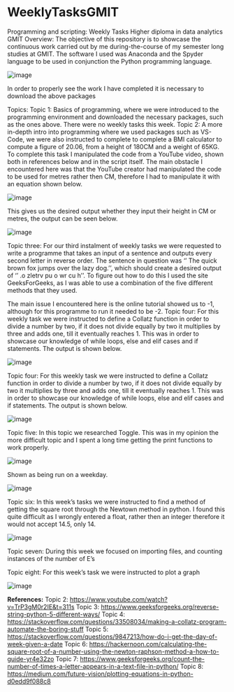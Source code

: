 # WeeklyTasksGMIT
Programming and scripting: Weekly Tasks	
Higher diploma in data analytics GMIT
Overview:
The objective of this repository is to showcase the continuous work carried out by me during-the-course of my semester long studies at GMIT. The software I used was Anaconda and the Spyder language to be used in conjunction the Python programming language. 

![image](https://user-images.githubusercontent.com/78098791/117674287-d5d59380-b1ab-11eb-9499-567bdb4e45e9.png)

  
In order to properly see the work I have completed it is necessary to download the above packages 

Topics: 
Topic 1: Basics of programming, where we were introduced to the programming environment and downloaded the necessary packages, such as the ones above. There were no weekly tasks this week.
Topic 2: A more in-depth intro into programming where we used packages such as VS-Code, we were also instructed to complete to complete a BMI calculator to compute a figure of 20.06, from a height of 180CM and a weight of 65KG. To complete this task I manipulated the code from a YouTube video, shown both in references below and in the script itself. The main obstacle I encountered here was that the YouTube creator had manipulated the code to be used for metres rather then CM, therefore I had to manipulate it with an equation shown below.

![image](https://user-images.githubusercontent.com/78098791/117674205-c35b5a00-b1ab-11eb-8ba2-bab71d1247b9.png)

 
This gives us the desired output whether they input their height in CM or metres, the output can be seen below. 

![image](https://user-images.githubusercontent.com/78098791/117674237-c9e9d180-b1ab-11eb-8b80-1402ee7ade74.png)


 
Topic three: 
For our third instalment of weekly tasks we were requested to write a programme that takes an input of a sentence and outputs every second letter in reverse order. The sentence in question was ‘’ The quick brown fox jumps over the lazy dog.’’, which should create a desired output of ‘’ .o zletrv pu o wr cu h’’. To figure out how to do this I used the site GeeksForGeeks, as I was able to use a combination of the five different methods that they used.
 
The main issue I encountered here is the online tutorial showed us to -1, although for this programme to run it needed to be -2. 
Topic four: For this weekly task we were instructed to define a Collatz function in order to divide a number by two, if it does not divide equally by two it multiplies by three and adds one, till it eventually reaches 1. This was in order to showcase our knowledge of while loops, else and elif cases and if statements. The output is shown below.

![image](https://user-images.githubusercontent.com/78098791/117674087-a9217c00-b1ab-11eb-9a6b-3bad251989f8.png)


Topic four: 
For this weekly task we were instructed to define a Collatz function in order to divide a number by two, if it does not divide equally by two it multiplies by three and adds one, till it eventually reaches 1. This was in order to showcase our knowledge of while loops, else and elif cases and if statements. The output is shown below.
 
 ![image](https://user-images.githubusercontent.com/78098791/117674040-a0c94100-b1ab-11eb-98ef-3d354e2a2746.png)

 
Topic five: 
In this topic we researched Toggle. This was in my opinion the more difficult topic and I spent a long time getting the print functions to work properly. 

![image](https://user-images.githubusercontent.com/78098791/117673917-88592680-b1ab-11eb-8906-29cafbca5dee.png)

 
Shown as being run on a weekday.

![image](https://user-images.githubusercontent.com/78098791/117673908-84c59f80-b1ab-11eb-9f89-2891a7724f0d.png)


Topic six: 
In this week’s tasks we were instructed to find a method of getting the square root through the Newtown method in python. I found this quite difficult as I wrongly entered a float, rather then an integer therefore it would not accept 14.5, only 14. 

![image](https://user-images.githubusercontent.com/78098791/117673878-7c6d6480-b1ab-11eb-97b5-99ba1e1a4c3f.png)

 

Topic seven: 
During this week we focused on importing files, and counting instances of the number of E’s

Topic eight: 
 For this week’s task we were instructed to plot a graph 

![image](https://user-images.githubusercontent.com/78098791/117673598-37e1c900-b1ab-11eb-94e7-7919ee1cfaa9.png)

**References:**
Topic 2: https://www.youtube.com/watch?v=TrP3gM0r2IE&t=311s
Topic 3: https://www.geeksforgeeks.org/reverse-string-python-5-different-ways/
Topic 4: https://stackoverflow.com/questions/33508034/making-a-collatz-program-automate-the-boring-stuff
Topic 5: https://stackoverflow.com/questions/9847213/how-do-i-get-the-day-of-week-given-a-date
Topic 6: https://hackernoon.com/calculating-the-square-root-of-a-number-using-the-newton-raphson-method-a-how-to-guide-yr4e32zo
Topic 7: https://www.geeksforgeeks.org/count-the-number-of-times-a-letter-appears-in-a-text-file-in-python/
Topic 8: https://medium.com/future-vision/plotting-equations-in-python-d0edd9f088c8
